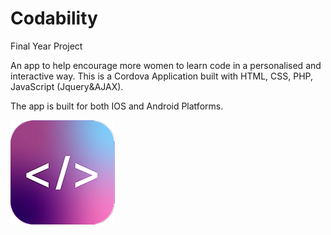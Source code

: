 # Codability
Final Year Project

An app to help encourage more women to learn code in a personalised and interactive way. This is a Cordova Application built with HTML, CSS, PHP, JavaScript (Jquery&AJAX). 

The app is built for both IOS and Android Platforms. 

![](res/icon/ios/Icon-167.png)
